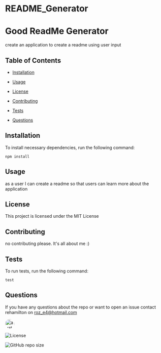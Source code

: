

  # README_Generator

  # Good ReadMe Generator

  create an application to create a readme using user input

  ## Table of Contents

  * [Installation](#installation)

  * [Usage](#Usage)

  * [License](#license)

  * [Contributing](#contributing)

  * [Tests](#tests)

  * [Questions](#questions)

  ## Installation

  To install necessary dependencies, run the following command:

  ```
  npm install
  ```

  ## Usage

  as a user
  I can create a readme 
  so that users can learn more about the application

  ## License

  This project is licensed under the MIT License

  ## Contributing

  no contributing please. It's all about me :)

  ## Tests

  To run tests, run the following command:

  ```
  test 
  ```

  ## Questions

  If you have any questions about the repo or want to open an issue contact rehamilton on roz_e4@hotmail.com


  <img src="https://avatars1.githubusercontent.com/u/59821631?v=4" alt="avatar" style="border-radius: 16px" width="30" />

  ![License](https://img.shields.io/github/license/rehamilton/README_Generator?style=flat-square)

  ![GitHub repo size](https://img.shields.io/github/repo-size/rehamilton/README_Generator)

  